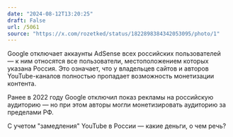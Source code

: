 ```yaml
---
date: "2024-08-12T13:20:25"
draft: False
url: /5061
source: "https://x.com/rozetked/status/1822898384342053095/photo/1"
---
```


Google отключает аккаунты AdSense всех российских пользователей — к ним относятся все пользователи, местоположением которых указана Россия. Это означает, что у владельцев сайтов и авторов YouTube-каналов полностью пропадает возможность монетизации контента.

Ранее в 2022 году Google отключил показ рекламы на российскую аудиторию — но при этом авторы могли монетизировать аудиторию за пределами РФ.

С учетом "замедления" YouTube в России — какие деньги, о чем речь?
